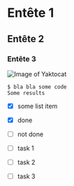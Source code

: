 # Entête 1

## Entête 2

### Entête 3

![Image of Yaktocat](https://octodex.github.com/images/yaktocat.png)


```
$ bla bla some code
Some results
```

- [x] some list item
- [x] done 
- [ ] not done



- [ ] task 1
- [ ] task 2
- [ ] task 3


